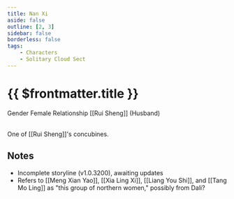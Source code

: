 ```yaml
---
title: Nan Xi
aside: false
outline: [2, 3]
sidebar: false
borderless: false
tags:
    - Characters
    - Solitary Cloud Sect
---
```


# {{ $frontmatter.title }}

<ChTabs position="bottom">
	<ChTab title="Nan Xi">
		<Ch src='/images/characters/special829/normal.webp' position='right'/>
		<ChName nameZh='南溪' nameEn='Nan Xi' position='right' />
		<ChTable>
			<ChTr>
				<ChTd isTitle=true>
					Gender
				</ChTd>
				<ChTd>
					Female
				</ChTd>
			</ChTr>
			<ChTr>
				<ChTd isTitle=true position='center'>
					Relationship
				</ChTd>
			</ChTr>
			<ChTr>
				<ChTd position='center'>
					[[Rui Sheng]] (Husband)
				</ChTd>
			</ChTr>
		</ChTable>
	</ChTab>
</ChTabs>
<br><br>

One of [[Rui Sheng]]'s concubines.

## Notes

-   Incomplete storyline (v1.0.3200), awaiting updates
-   Refers to [[Meng Xian Yao]], [[Xia Ling Xi]], [[Liang You Shi]], and [[Tang Mo Ling]] as "this group of northern women," possibly from Dali?